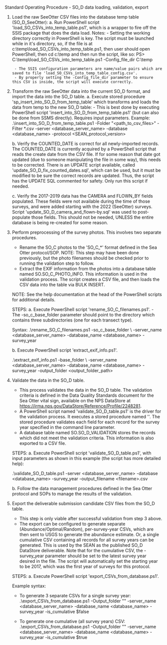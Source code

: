 Standard Operating Procedure - SO_D data loading, validation, export

1. Load the raw SeeOtter CSV files into the database temp table (SO_D_SeeOtter):
	a. Run PowerShell script 'load_SO_CSVs_into_temp_table.ps1', which is a wrapper to fire off the SSIS package that does the data load.
		Notes:
		- Setting the working directory correctly in PowerShell is key. The script must be launched while in it's directory, so, if the file is at  		c:\temp\load_SO_CSVs_into_temp_table.ps1, then user should open PowerShell, then cd c:\temp and then run the script, like so:
		PS> C:\temp\load_SO_CSVs_into_temp_table.ps1 -Config_file_dir C:\temp
		
		- The SSIS configuration parameters are name/value pairs which are saved to file 'load_SO_CSVs_into_temp_table_config.csv'.
		- By properly setting the -Config_file_dir parameter to ensure this CSV is inside, the script will execute correctly.

2. Transform the raw SeeOtter data into the current SO_D format, and import the data into the SO_D table.
	a. Execute stored procedure 'sp_insert_into_SO_D_from_temp_table' which transforms and loads the data from temp to the new SO_D table:
		- This is best done by executing PowerShell script 'insert_into_SO_D_from_temp_table.ps1' (but can also be done from SSMS directly). Requires input parameters. 
		Example:
		.\insert_into_SO_D_from_temp_table.ps1 -Folder "<path_to_csv_files>" -Filter *.csv -server <database_server_name> -database <database_name> -protocol <SEAN_protocol_version>

	b. Verify the COUNTED_DATE is correct for all newly-imported records. The COUNTED_DATE is currently acquired by a PowerShell script that reads the
	   create date from the CSV file. If for some reason that date got updated (due to someone manipulating the file in some way), this needs to be corrected.
	   There is an UPDATE script available, called 'update_SO_D_fix_counted_dates.sql', which can be used, but it must be modified to be sure the correct
	   records are updated. Thus, the script has the UPDATE SQL commented for safety.
	   Only run this script if needed.
	   
	c. Verify the 2017-2019 data has the CAMERA and FLOWN_BY fields populated. These fields were not available during the time of those surveys, and were
	   added starting with the 2022 (SeeOtter) surveys. Script 'update_SO_D_camera_and_flown-by.sql' was used to post-populate those fields.
	   This should not be needed, UNLESS the entire database is being re-created for some reason.
	   
3. Perform preprocessing of the survey photos. This involves two separate procedures.
	- Rename the SO_C photos to the 'SO_C_*' format defined in the Sea Otter protocol/SOP.
		NOTE: This step may have been done previously, but the photo filenames should be checked prior to running the validation step to follow.
	- Extract the EXIF information from the photos into a database table named SO.SO_C_PHOTO_INFO. This information is used in the validation process. The script creates a CSV file, and then loads the CSV data into the table via BULK INSERT.

	NOTE: See the help documentation at the head of the PowerShell scripts for additional details.
	
	STEPS:
	a. Execute PowerShell script 'rename_SO_C_filenames.ps1'.
		- The -so_c_base_folder parameter should point to the directory which contains three subdirectories (one for each transect type).
	
	Syntax:
	.\rename_SO_C_filenames.ps1 -so_c_base_folder <path>\ -server_name <database_server_name> -database_name <database_name> -survey_year <yyyy>
	
	b. Execute PowerShell script 'extract_exif_info.ps1'.
	
	.\extract_exif_info.ps1 -base_folder <path>\ -server_name <database_server_name> -database_name <database_name> -survey_year <yyyy> -output_folder <output_folder_path>
	
4. Validate the data in the SO_D table.
	- This process validates the data in the SO_D table. The validation criteria is defined in the Data Quality Standards document for the Sea Otter vital sign, available on the NPS DataStore at https://irma.nps.gov/DataStore/Reference/Profile/2248281.
	- A PowerShell script named 'validate_SO_D_table.ps1' is the driver for the validation process. It executes a stored procedure named ''. The stored procedure validates each field for each record for the survey year specified in the command line parameter.
	- A database table named SO.SO_D_VALIDATION stores the records which did not meet the validation criteria. This information is also exported to a CSV file.
	
	STEPS:
	a. Execute PowerShell script 'validate_SO_D_table.ps1', with input parameters as shown in this example (the script has more detailed help):
	
	.\validate_SO_D_table.ps1 -server <database_server_name> -database <database_name> -survey_year <yyyy> -output_filename <path>\<filename>.csv
	
	b. Follow the data management procedures defined in the Sea Otter protocol and SOPs to manage the results of the validation.
	
5. Export the deliverable submission candidate CSV files from the SO_D table.
	- This step is only viable after successful validation from step 3 above.
	- The export can be configured to generate separate (Abundance/Optimal/Random), per-survey-year CSVs, which are then sent to USGS to generate the abundance estimate. Or, a single cumulative CSV containing all records for all survey years can be generated. This is used by the SEAN as the published SO_D DataStore deliverable. Note that for the cumulative CSV, the -survey_year parameter should be set to the latest survey year desired in the file. The script will automatically set the starting year to be 2017, which was the first year of surveys for this protocol. 
	
	STEPS:
	a. Execute PowerShell script 'export_CSVs_from_database.ps1'. 
	
	Example syntax:
	- To generate 3 separate CSVs for a single survey year:
	.\export_CSVs_from_database.ps1 -Output_folder "<path-to-export-directory>" -server_name <database_server_name> -database_name <database_name> -survey_year <yyyy> -is_cumulative $false
	
	- To generate one cumulative (all survey years) CSV:
	.\export_CSVs_from_database.ps1 -Output_folder "<path-to-export-directory>" -server_name <database_server_name> -database_name <database_name> -survey_year <ending-survey-year> -is_cumulative $true

